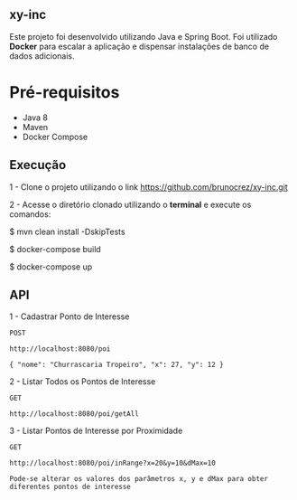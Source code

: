 ## xy-inc

Este projeto foi desenvolvido utilizando Java e Spring Boot. Foi utilizado **Docker** para escalar a aplicação e dispensar instalações de banco de dados adicionais.

# Pré-requisitos

* Java 8
* Maven
* Docker Compose

## Execução

1 - Clone o projeto utilizando o link https://github.com/brunocrez/xy-inc.git    

2 - Acesse o diretório clonado utilizando o **terminal** e execute os comandos:    

$ mvn clean install -DskipTests   

$ docker-compose build 

$ docker-compose up    

## API

1 - Cadastrar Ponto de Interesse 
   
	POST    
	
	http://localhost:8080/poi  
	
	{ "nome": "Churrascaria Tropeiro", "x": 27, "y": 12 }
	
2 - Listar Todos os Pontos de Interesse   
 
	GET    
	
	http://localhost:8080/poi/getAll  
	
3 - Listar Pontos de Interesse por Proximidade   
 
	GET    
	
	http://localhost:8080/poi/inRange?x=20&y=10&dMax=10
	
	Pode-se alterar os valores dos parâmetros x, y e dMax para obter diferentes pontos de interesse

